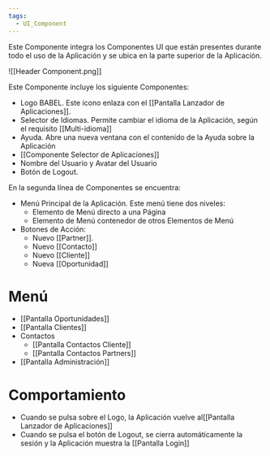 ```yaml
---
tags:
  - UI_Component
---
```

Este Componente integra los Componentes UI que están presentes durante todo el uso de la Aplicación y se ubica en la parte superior de la Aplicación.

![[Header Component.png]]


Este Componente incluye los siguiente Componentes:
- Logo BABEL. Este icono enlaza con el [[Pantalla Lanzador de Aplicaciones]].
- Selector de Idiomas. Permite cambiar el idioma de la Aplicación, según el requisito [[Multi-idioma]]
- Ayuda. Abre una nueva ventana con el contenido de la Ayuda sobre la Aplicación
- [[Componente Selector de Aplicaciones]]
- Nombre del Usuario y Avatar del Usuario
- Botón de Logout.

En la segunda línea de Componentes se encuentra:
- Menú Principal de la Aplicación. Este menú tiene dos niveles: 
	- Elemento de Menú directo a una Página
	- Elemento de Menú contenedor de otros Elementos de Menú
- Botones de Acción:
	- Nuevo [[Partner]].
	- Nuevo [[Contacto]]
	- Nuevo [[Cliente]] 
	- Nueva [[Oportunidad]]

# Menú

- [[Pantalla Oportunidades]]
- [[Pantalla Clientes]]
- Contactos
	- [[Pantalla Contactos Cliente]]
	- [[Pantalla Contactos Partners]]
- [[Pantalla Administración]]


# Comportamiento

- Cuando se pulsa sobre el Logo, la Aplicación vuelve al[[Pantalla Lanzador de Aplicaciones]]
- Cuando se pulsa el botón de Logout, se cierra automáticamente la sesión y la Aplicación muestra la [[Pantalla Login]]